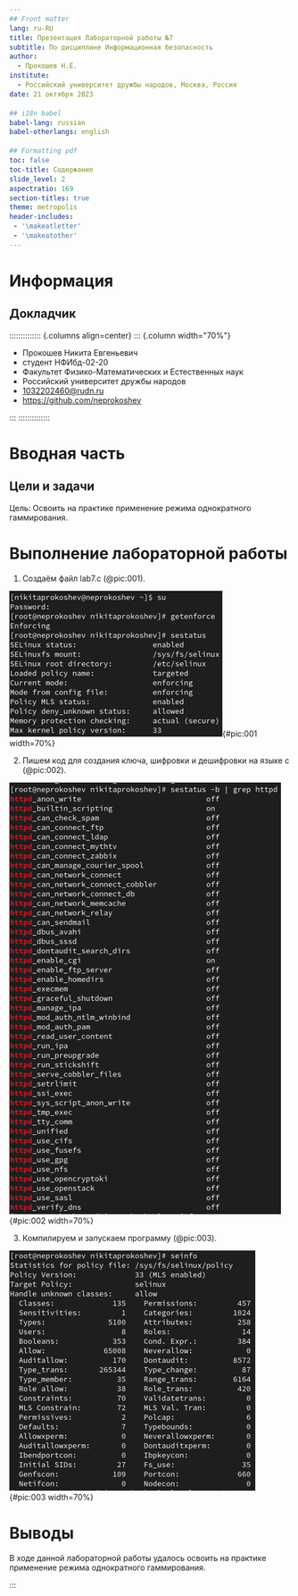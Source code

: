 ```yaml
---
## Front matter
lang: ru-RU
title: Презентация Лабораторной работы №7
subtitle: По дисциплине Информационная безопасность
author:
  - Прокошев Н.Е.
institute:
  - Российский университет дружбы народов, Москва, Россия
date: 21 октября 2023

## i18n babel
babel-lang: russian
babel-otherlangs: english

## Formatting pdf
toc: false
toc-title: Содержание
slide_level: 2
aspectratio: 169
section-titles: true
theme: metropolis
header-includes:
 - '\makeatletter'
 - '\makeatother'
---
```


# Информация

## Докладчик

:::::::::::::: {.columns align=center}
::: {.column width="70%"}

  * Прокошев Никита Евгеньевич
  * студент НФИбд-02-20
  * Факультет Физико-Математических и Естественных наук
  * Российский университет дружбы народов
  * [1032202460@rudn.ru](mailto:1032202460@rudn.ru)
  * <https://github.com/neprokoshev>

:::
::::::::::::::

# Вводная часть

## Цели и задачи

Цель: Освоить на практике применение режима однократного гаммирования.

# Выполнение лабораторной работы

1. Создаём файл lab7.c (@pic:001).

![ Создаём файл lab7.c.](image/pic1.png){#pic:001 width=70%}

2. Пишем код для создания ключа, шифровки и дешифровки на языке с (@pic:002).

![ Код на языке С.](image/pic2.png){#pic:002 width=70%}

3. Компилируем и запускаем программу (@pic:003).

![ Запускаем программу.](image/pic3.png){#pic:003 width=70%}


# Выводы

В ходе данной лабораторной работы удалось освоить на практике применение режима однократного гаммирования.

:::

